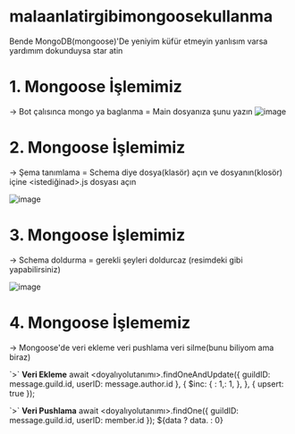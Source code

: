 # malaanlatirgibimongoosekullanma
Bende MongoDB(mongoose)'De yeniyim küfür etmeyin yanlısım varsa yardımım dokunduysa star atin

# 1. Mongoose İşlemimiz
-> Bot çalısınca mongo ya baglanma
= Main dosyanıza şunu yazın
![image](https://user-images.githubusercontent.com/101521169/177275686-1be17209-b3f5-41f6-968d-77c8b546381a.png)

# 2. Mongoose İşlemimiz
-> Şema tanımlama 
= Schema diye dosya(klasör) açın ve dosyanın(klosör) içine <istediğinad>.js dosyası açın

![image](https://user-images.githubusercontent.com/101521169/177276144-e719a2f8-3ee0-4b5e-9c1b-e7eb3580838c.png)

# 3. Mongoose İşlemimiz
-> Schema doldurma = gerekli şeyleri doldurcaz (resimdeki gibi yapabilirsiniz)

![image](https://user-images.githubusercontent.com/101521169/177276475-fb421c95-f4f6-4ab8-b40d-0b39d371c4de.png)

# 4. Mongoose İşlememiz
-> Mongoose'de veri ekleme veri pushlama veri silme(bunu biliyom ama biraz)

\`>\` **Veri Ekleme** 
await <doyalıyolutanımı>.findOneAndUpdate({ guildID: message.guild.id, userID: message.author.id }, { $inc: { <verin1>: 1,<verin2>: 1, }, }, { upsert: true });

\`>\` **Veri Pushlama**
await <doyalıyolutanımı>.findOne({ guildID: message.guild.id, userID: member.id });
${data ? data.<verin> : 0}
